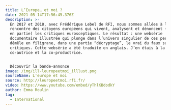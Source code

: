 ```yaml
---
title: L’Europe… et moi ?
date: 2021-05-14T17:56:45.376Z
description: >-
  En 2017 et 2018, avec Frédérique Lebel de RFI, nous sommes allées à la
  rencontre des citoyens européens qui vivent, analysent et dénoncent (parfois
  en partie) les critiques eurosceptiques. Le résultat : une websérie
  documentaire illustrée qui plonge dans l’univers singulier de ces personnes et
  démêle en filigrane, dans une partie “décryptage”, le vrai du faux sur ces
  critiques. Cette websérie a été traduite en anglais. J’en étais à la fois la
  co-autrice et la co-productrice.


  Découvrir la bande-annonce
image: /img/ill-leuropeetmoi_illlust.png
sourceName: L'europe et moi 
source: http://leuropeetmoi.rfi.fr/
video: https://www.youtube.com/embed/yThlKBdodkY
author: Emma Roulin
tag:
  - International
---
```


